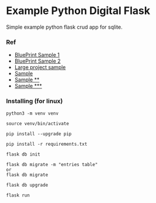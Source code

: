 # Example Python Digital Flask 

 Simple example python flask crud app for sqlite.
 
### Ref
* [BluePrint Sample 1](https://realpython.com/flask-blueprint/)
* [BluePrint Sample 2](https://www.freecodecamp.org/news/how-to-use-blueprints-to-organize-flask-apps/)
* [Large project sample](https://www.digitalocean.com/community/tutorials/how-to-structure-a-large-flask-application-with-flask-blueprints-and-flask-sqlalchemy)
* [Sample ](https://github.com/rickyyangrui/Flask_Movie_Site)
* [Sample ** ](https://github.com/aayushsoni4/Login-with-Authentication/blob/main/app/auth/routes.py)
* [Sample ***](https://github.com/MernaBassem/flask/tree/main)

### Installing (for linux)

```
python3 -m venv venv
```
```
source venv/bin/activate
```
```
pip install --upgrade pip
```
```
pip install -r requirements.txt
```
```
flask db init
```
```   
flask db migrate -m "entries table"
or
flask db migrate 
```
```
flask db upgrade
```
```
flask run
```

